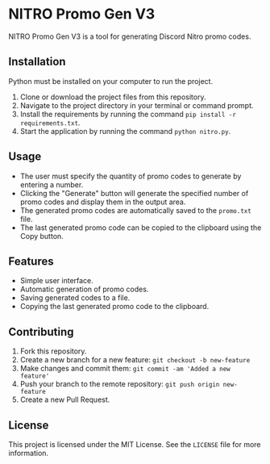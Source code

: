 # NITRO Promo Gen V3

NITRO Promo Gen V3 is a tool for generating Discord Nitro promo codes.

## Installation

Python must be installed on your computer to run the project.

1. Clone or download the project files from this repository.
2. Navigate to the project directory in your terminal or command prompt.
3. Install the requirements by running the command `pip install -r requirements.txt`.
4. Start the application by running the command `python nitro.py`.

## Usage

- The user must specify the quantity of promo codes to generate by entering a number.
- Clicking the "Generate" button will generate the specified number of promo codes and display them in the output area.
- The generated promo codes are automatically saved to the `promo.txt` file.
- The last generated promo code can be copied to the clipboard using the Copy button.

## Features

- Simple user interface.
- Automatic generation of promo codes.
- Saving generated codes to a file.
- Copying the last generated promo code to the clipboard.

## Contributing

1. Fork this repository.
2. Create a new branch for a new feature: `git checkout -b new-feature`
3. Make changes and commit them: `git commit -am 'Added a new feature'`
4. Push your branch to the remote repository: `git push origin new-feature`
5. Create a new Pull Request.

## License

This project is licensed under the MIT License. See the `LICENSE` file for more information.
